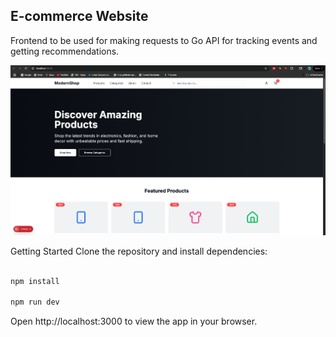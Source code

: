 ## E-commerce Website

Frontend to be used for making requests to Go API for tracking events and getting recommendations.

![website](./extra/website.png)


Getting Started
Clone the repository and install dependencies:

```bash

npm install

npm run dev
```

Open http://localhost:3000 to view the app in your browser.